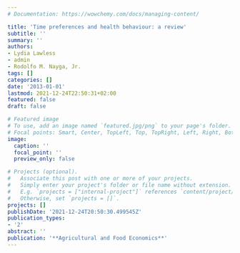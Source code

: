 ```yaml
---
# Documentation: https://wowchemy.com/docs/managing-content/

title: 'Time preferences and health behaviour: a review'
subtitle: ''
summary: ''
authors:
- Lydia Lawless
- admin
- Rodolfo M. Nayga, Jr.
tags: []
categories: []
date: '2013-01-01'
lastmod: 2021-12-24T22:50:31+02:00
featured: false
draft: false

# Featured image
# To use, add an image named `featured.jpg/png` to your page's folder.
# Focal points: Smart, Center, TopLeft, Top, TopRight, Left, Right, BottomLeft, Bottom, BottomRight.
image:
  caption: ''
  focal_point: ''
  preview_only: false

# Projects (optional).
#   Associate this post with one or more of your projects.
#   Simply enter your project's folder or file name without extension.
#   E.g. `projects = ["internal-project"]` references `content/project/deep-learning/index.md`.
#   Otherwise, set `projects = []`.
projects: []
publishDate: '2021-12-24T20:50:30.499545Z'
publication_types:
- '2'
abstract: ''
publication: '**Agricultural and Food Economics**'
---
```

